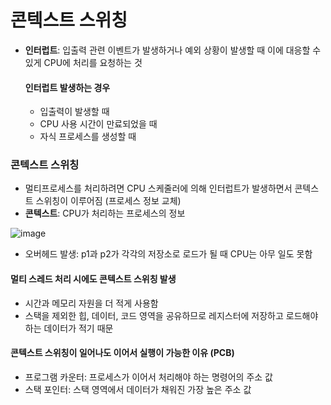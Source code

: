 # 콘텍스트 스위칭
- **인터럽트**: 입출력 관련 이벤트가 발생하거나 예외 상황이 발생할 때 이에 대응할 수 있게 CPU에 처리를 요청하는 것
  #### 인터럽트 발생하는 경우
  - 입출력이 발생할 때
  - CPU 사용 시간이 만료되었을 때
  - 자식 프로세스를 생성할 때


### 콘텍스트 스위칭
- 멀티프로세스를 처리하려면 CPU 스케줄러에 의해 인터럽트가 발생하면서 콘텍스트 스위칭이 이루어짐 (프로세스 정보 교체)
- **콘텍스트**: CPU가 처리하는 프로세스의 정보

![image](https://github.com/wonhyuna/CS_study/assets/68580694/190fab6a-c550-454a-a028-91490412a07f)
<br>

- 오버헤드 발생: p1과 p2가 각각의 저장소로 로드가 될 때 CPU는 아무 일도 못함

#### 멀티 스레드 처리 시에도 콘텍스트 스위칭 발생
- 시간과 메모리 자원을 더 적게 사용함
- 스택을 제외한 힙, 데이터, 코드 영역을 공유하므로 레지스터에 저장하고 로드해야 하는 데이터가 적기 때문

#### 콘텍스트 스위칭이 일어나도 이어서 실행이 가능한 이유 (PCB)
- 프로그램 카운터: 프로세스가 이어서 처리해야 하는 명령어의 주소 값
- 스택 포인터: 스택 영역에서 데이터가 채워진 가장 높은 주소 값